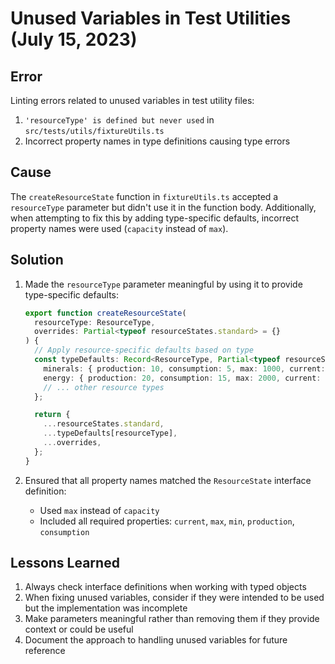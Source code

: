 # Unused Variables in Test Utilities (July 15, 2023)

## Error

Linting errors related to unused variables in test utility files:

1. `'resourceType' is defined but never used` in `src/tests/utils/fixtureUtils.ts`
2. Incorrect property names in type definitions causing type errors

## Cause

The `createResourceState` function in `fixtureUtils.ts` accepted a `resourceType` parameter but didn't use it in the function body. Additionally, when attempting to fix this by adding type-specific defaults, incorrect property names were used (`capacity` instead of `max`).

## Solution

1. Made the `resourceType` parameter meaningful by using it to provide type-specific defaults:

   ```typescript
   export function createResourceState(
     resourceType: ResourceType,
     overrides: Partial<typeof resourceStates.standard> = {}
   ) {
     // Apply resource-specific defaults based on type
     const typeDefaults: Record<ResourceType, Partial<typeof resourceStates.standard>> = {
       minerals: { production: 10, consumption: 5, max: 1000, current: 100, min: 0 },
       energy: { production: 20, consumption: 15, max: 2000, current: 200, min: 0 },
       // ... other resource types
     };

     return {
       ...resourceStates.standard,
       ...typeDefaults[resourceType],
       ...overrides,
     };
   }
   ```

2. Ensured that all property names matched the `ResourceState` interface definition:
   - Used `max` instead of `capacity`
   - Included all required properties: `current`, `max`, `min`, `production`, `consumption`

## Lessons Learned

1. Always check interface definitions when working with typed objects
2. When fixing unused variables, consider if they were intended to be used but the implementation was incomplete
3. Make parameters meaningful rather than removing them if they provide context or could be useful
4. Document the approach to handling unused variables for future reference
